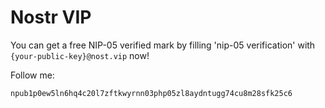 # Nostr VIP

You can get a free NIP-05 verified mark by filling 'nip-05 verification' with `{your-public-key}@nost.vip` now!

Follow me: 

```
npub1p0ew5ln6hq4c20l7zftkwyrnn03php05zl8aydntugg74cu8m28sfk25c6
```
